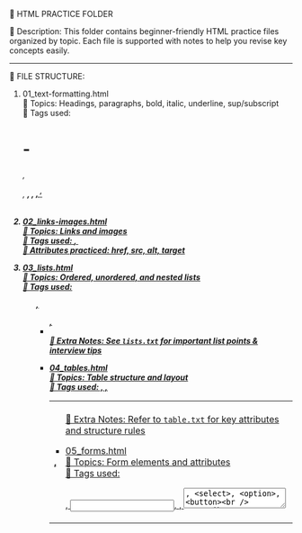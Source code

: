 📘 HTML PRACTICE FOLDER

🧾 Description:
This folder contains beginner-friendly HTML practice files organized by topic. Each file is supported with notes to help you revise key concepts easily.

---

📂 FILE STRUCTURE:

1. 01_text-formatting.html  
   🔸 Topics: Headings, paragraphs, bold, italic, underline, sup/subscript  
   🔹 Tags used: <h1>-<h6>, <p>, <b>, <i>, <u>, <sup>, <sub>

2. 02_links-images.html  
   🔸 Topics: Links and images  
   🔹 Tags used: <a>, <img>  
   🔹 Attributes practiced: href, src, alt, target

3. 03_lists.html  
   🔸 Topics: Ordered, unordered, and nested lists  
   🔹 Tags used: <ol>, <ul>, <li>  
   📄 Extra Notes: See `lists.txt` for important list points & interview tips

4. 04_tables.html  
   🔸 Topics: Table structure and layout  
   🔹 Tags used: <table>, <tr>, <th>, <td>  
   📄 Extra Notes: Refer to `table.txt` for key attributes and structure rules

5. 05_forms.html  
   🔸 Topics: Form elements and attributes  
   🔹 Tags used: <form>, <input>, <label>, <textarea>, <select>, <option>, <button>  
   🔹 Attributes: type, name, value, placeholder, required, checked, etc.

6. 06_semantic-tags.html (next file to create)  
   🔸 Topics: Semantic tags for proper webpage structure  
   🔹 Tags: <header>, <nav>, <main>, <section>, <article>, <aside>, <footer>

---

📝 How to Practice:
- Open each HTML file in a browser and code editor
- Edit content, try new elements, and watch the changes live
- Use the `.txt` files for quick revision and understanding
---

💡 Tip:
Save different versions as you experiment to track your progress.



